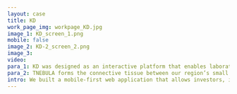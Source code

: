 ```yaml
---
layout: case
title: KD
work_page_img: workpage_KD.jpg
image_1: KD_screen_1.png
mobile: false
image_2: KD-2_screen_2.png
image_3:
video:
para_1: KD was designed as an interactive platform that enables laboratories to inventory intellectual property, present inventions to entrepreneurs and industry, and gain a rich understanding of commercial potential and pathways to market through intelligent reporting. It has become a discovery platform for inventors, industrialists, capitalists, entrepreneurs, and the generally curious.
para_2: TNEBULA forms the connective tissue between our region’s small businesses, larger corporations, and laboratories so that collaboratively we can drive innovation and introduce real products into the market. We work with labs all over the country and allow our network of entrepreneurs, technical, and industry experts, and students to collaborate and produce some amazing data, giving us real insight into the health of our country’s innovation pipeline.
intro: We built a mobile-first web application that allows investors, innovators, and entrepreneurs to connect around cutting-edge research.
---
```

